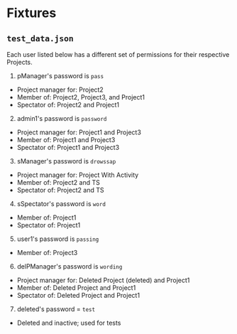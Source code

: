 Fixtures
========

``test_data.json``
------------------
Each user listed below has a different set of permissions for their respective
Projects.

1) pManager's password is ``pass``
  - Project manager for: Project2
  - Member of: Project2, Project3, and Project1
  - Spectator of: Project2 and Project1

2) admin1's password is ``password``
  - Project manager for: Project1 and Project3
  - Member of: Project1 and Project3
  - Spectator of: Project1 and Project3

3) sManager's password is ``drowssap``
  - Project manager for: Project With Activity
  - Member of: Project2 and TS
  - Spectator of: Project2 and TS

4) sSpectator's password is ``word``
  - Member of: Project1
  - Spectator of: Project1

5) user1's password is ``passing``
  - Member of: Project3

6) delPManager's password is ``wording``
  - Project manager for: Deleted Project (deleted) and Project1
  - Member of: Deleted Project and Project1
  - Spectator of: Deleted Project and Project1

7) deleted's password = ``test``
  - Deleted and inactive; used for tests
